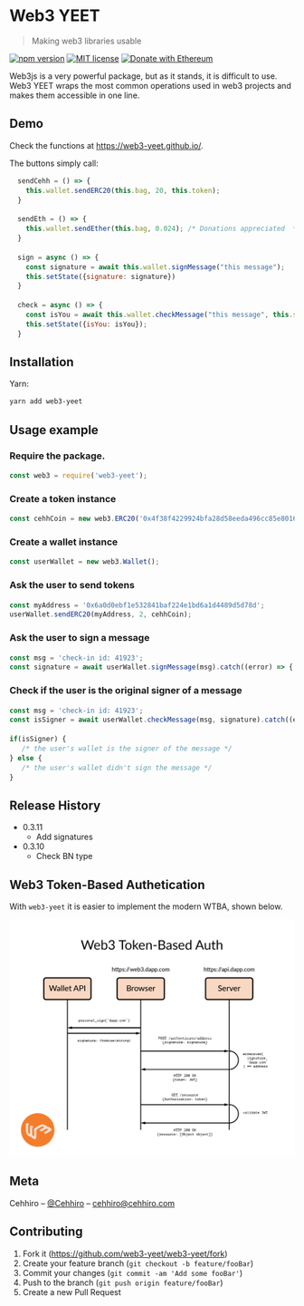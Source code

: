 # Web3 YEET
> Making web3 libraries usable

[![npm version](https://badge.fury.io/js/web3-yeet.svg)](https://badge.fury.io/js/web3-yeet)
[![MIT license](http://img.shields.io/badge/license-MIT-brightgreen.svg)](http://opensource.org/licenses/MIT)
[![Donate with Ethereum](https://en.cryptobadges.io/badge/small/0xff91c94f45e1114b1c90be6d028381964030584c)](https://en.cryptobadges.io/donate/0xff91c94f45e1114b1c90be6d028381964030584c)

Web3js is a very powerful package, but as it stands, it is difficult to use. Web3 YEET wraps the most common operations used in web3 projects and makes them accessible in one line.

## Demo

Check the functions at https://web3-yeet.github.io/.

The buttons simply call:
```js
  sendCehh = () => {
    this.wallet.sendERC20(this.bag, 20, this.token); 
  }

  sendEth = () => {
    this.wallet.sendEther(this.bag, 0.024); /* Donations appreciated  */
  }

  sign = async () => {
    const signature = await this.wallet.signMessage("this message");
    this.setState({signature: signature})
  }

  check = async () => {
    const isYou = await this.wallet.checkMessage("this message", this.state.signature);
    this.setState({isYou: isYou});
  }
```

## Installation

Yarn:

```sh
yarn add web3-yeet
```


## Usage example

###  Require the package.
```js
const web3 = require('web3-yeet');
```

### Create a token instance
```js
const cehhCoin = new web3.ERC20('0x4f38f4229924bfa28d58eeda496cc85e8016bccc');
```

### Create a wallet instance
```js
const userWallet = new web3.Wallet();
```

### Ask the user to send tokens
```js
const myAddress = '0x6a0d0ebf1e532841baf224e1bd6a1d4489d5d78d';
userWallet.sendERC20(myAddress, 2, cehhCoin);
```

### Ask the user to sign a message
```js
const msg = 'check-in id: 41923';
const signature = await userWallet.signMessage(msg).catch((error) => { /* error handling */ });
```

### Check if the user is the original signer of a message
```js
const msg = 'check-in id: 41923';
const isSigner = await userWallet.checkMessage(msg, signature).catch((error) => { /* error handling */ });

if(isSigner) {
   /* the user's wallet is the signer of the message */
} else {
   /* the user's wallet didn't sign the message */
}
```

## Release History

* 0.3.11
    * Add signatures
* 0.3.10
    * Check BN type


## Web3 Token-Based Authetication
With `web3-yeet` it is easier to implement the modern WTBA, shown below.

![web3 token based authentication](https://github.com/web3-yeet/web3-yeet/blob/master/docs/web3-token-based-auth.png)

## Meta

Cehhiro – [@Cehhiro](https://twitter.com/Cehhiro) – cehhiro@cehhiro.com

## Contributing

1. Fork it (<https://github.com/web3-yeet/web3-yeet/fork>)
2. Create your feature branch (`git checkout -b feature/fooBar`)
3. Commit your changes (`git commit -am 'Add some fooBar'`)
4. Push to the branch (`git push origin feature/fooBar`)
5. Create a new Pull Request
